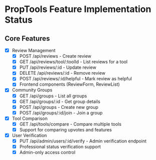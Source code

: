 # PropTools Feature Implementation Status

## Core Features
- [x] Review Management
  - [x] POST /api/reviews - Create review
  - [x] GET /api/reviews/tool/:toolId - List reviews for a tool
  - [x] PUT /api/reviews/:id - Update review
  - [x] DELETE /api/reviews/:id - Remove review
  - [x] POST /api/reviews/:id/helpful - Mark review as helpful
  - [x] Frontend components (ReviewForm, ReviewList)

- [x] Community Groups
  - [x] GET /api/groups - List all groups
  - [x] GET /api/groups/:id - Get group details
  - [x] POST /api/groups - Create new group
  - [x] POST /api/groups/:id/join - Join a group

- [x] Tool Comparison
  - [x] GET /api/tools/compare - Compare multiple tools
  - [x] Support for comparing upvotes and features

- [x] User Verification
  - [x] PUT /api/admin/users/:id/verify - Admin verification endpoint
  - [x] Professional status verification support
  - [x] Admin-only access control
